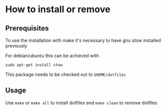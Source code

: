 # How to install or remove

## Prerequisites
To use the installation with make it's necessary to have gnu stow installed previously

For debian/ubuntu this can be achieved with

```
sudo apt-get install stow
```

This package needs to be checked out to `$HOME/dotfiles`

## Usage
Use `make` or `make all` to install dotfiles and `make clean` to remove dotfiles